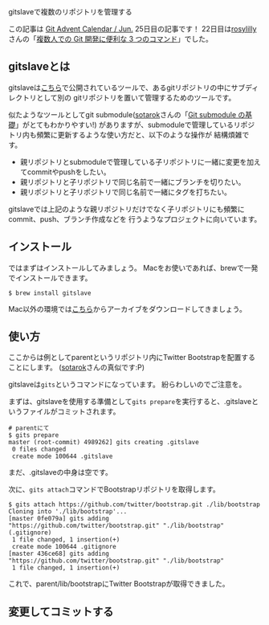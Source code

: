 gitslaveで複数のリポジトリを管理する

この記事は [Git Advent Calendar / Jun.](http://qiita.com/advent-calendar/git) 25日目の記事です！
22日目は[rosylilly](http://qiita.com/users/rosylilly)さんの「[複数人での Git 開発に便利な 3 つのコマンド](http://qiita.com/items/9648ad2c8aa53465372b)」でした。

## gitslaveとは

gitslaveは[こちら](http://gitslave.sourceforge.net/)で公開されているツールで、あるgitリポジトリの中にサブディレクトリとして別の
gitリポジトリを置いて管理するためのツールです。

似たようなツールとしてgit submodule([sotarok](http://qiita.com/users/sotarok)さんの「[Git submodule の基礎](http://qiita.com/items/0d525e568a6088f6f6bb)」がとてもわかりやすい!)
がありますが、submoduleで管理しているリポジトリ内も頻繁に更新するような使い方だと、以下のような操作が
結構煩雑です。

* 親リポジトリとsubmoduleで管理している子リポジトリに一緒に変更を加えてcommitやpushをしたい。
* 親リポジトリと子リポジトリで同じ名前で一緒にブランチを切りたい。
* 親リポジトリと子リポジトリで同じ名前で一緒にタグを打ちたい。

gitslaveでは上記のような親リポジトリだけでなく子リポジトリにも頻繁にcommit、push、ブランチ作成などを
行うようなプロジェクトに向いています。


## インストール

ではまずはインストールしてみましょう。
Macをお使いであれば、brewで一発でインストールできます。

```bash:
$ brew install gitslave
```

Mac以外の環境では[こちら](http://sourceforge.net/projects/gitslave/files/)からアーカイブをダウンロードしてきましょう。

## 使い方

ここからは例としてparentというリポジトリ内にTwitter Bootstrapを配置することにします。
([sotarok](http://qiita.com/users/sotarok)さんの真似です:P)

gitslaveは`gits`というコマンドになっています。
紛らわしいのでご注意を。

まずは、gitslaveを使用する準備として`gits prepare`を実行すると、.gitslaveというファイルがコミットされます。

```bash:
# parentにて
$ gits prepare
master (root-commit) 4989262] gits creating .gitslave
 0 files changed
 create mode 100644 .gitslave
```

まだ、.gitslaveの中身は空です。

次に、`gits attach`コマンドでBootstrapリポジトリを取得します。

```bash:
$ gits attach https://github.com/twitter/bootstrap.git ./lib/bootstrap
Cloning into './lib/bootstrap'...
[master 0fe079a] gits adding "https://github.com/twitter/bootstrap.git" "./lib/bootstrap" (.gitignore)
 1 file changed, 1 insertion(+)
 create mode 100644 .gitignore
[master 436ce68] gits adding "https://github.com/twitter/bootstrap.git" "./lib/bootstrap"
 1 file changed, 1 insertion(+)
```

これで、parent/lib/bootstrapにTwitter Bootstrapが取得できました。

## 変更してコミットする



